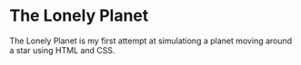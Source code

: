 The Lonely Planet
=================

The Lonely Planet is my first attempt at simulationg a planet moving around a star using HTML and CSS.